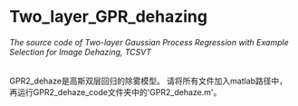 # Two_layer_GPR_dehazing
###### The source code of Two-layer Gaussian Process Regression with Example Selection for Image Dehazing, TCSVT

GPR2_dehaze是高斯双层回归的除雾模型。
请将所有文件加入matlab路径中，再运行GPR2_dehaze_code文件夹中的'GPR2_dehaze.m'。

